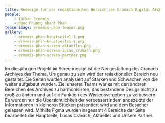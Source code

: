 ```yaml
---
title: Redesign für den redaktionellen Bereich des Cranach Digital Archive
people:
    - Türker Ermemis
    - Ngoc Phuong Khanh Phan
teaserimage: ermemis-phan-teaser.png
gallery:
    - ermemis-phan-hauptseite1-1.png
    - ermemis-phan-hauptseite1-2.png
    - ermemis-phan-screen-aktuelles.png
    - ermemis-phan-screen-lucas_cranach.png
    - ermemis-phan-screen-partner.png
---
```


Im diesjährigen Projekt im Screendesign ist die Neugestaltung des Cranach Archives das Thema. Um genau zu sein wird der redaktioneller Bereich neu gestaltet. Die Seiten wurden analysiert auf Stärken und Schwächen von die weiter aufgebaut wurden. Ziel unseres Teams war es mit den anderen Bereichen des Archives zu harmonisieren, das bestandene Design nicht zu groß zu ändern und auf die Funktion des Wissensvergeben zu verbessern. Es wurden nur die Übersichtlichkeit der verbessert indem angezeigte der Informationen in kleineren Stücken präsentiert wird und dem Besucher gelassen wird. 
Mithilfe Figma wurden insgesamt 4 Bereiche der Seite bearbeitet: die Hauptseite, Lucas Cranach, Aktuelles und Unsere Partner. 
